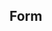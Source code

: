## Form

<script src="https://gist.github.com/sazzadh/873acdeef6b9d0e7da981f4ff94cc39e.js"></script>